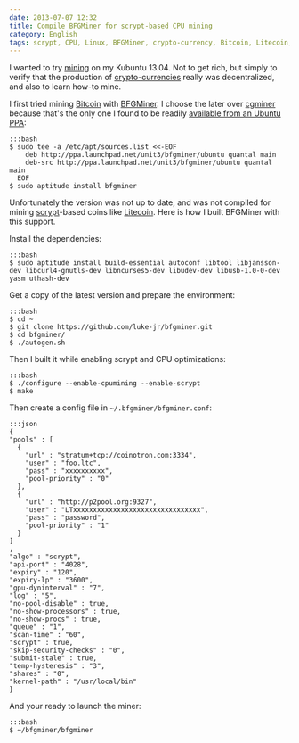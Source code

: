 ```yaml
---
date: 2013-07-07 12:32
title: Compile BFGMiner for scrypt-based CPU mining
category: English
tags: scrypt, CPU, Linux, BFGMiner, crypto-currency, Bitcoin, Litecoin, Kubuntu 13.04
---
```


I wanted to try [mining](https://en.wikipedia.org/wiki/Bitcoin_miners#Bitcoin_mining) on my Kubuntu 13.04. Not to get rich, but simply to verify that the production of [crypto-currencies](https://en.wikipedia.org/wiki/Cryptocurrency) really was decentralized, and also to learn how-to mine.

I first tried mining [Bitcoin](http://bitcoin.org) with [BFGMiner](http://bfgminer.org). I choose the later over [cgminer](https://github.com/ckolivas/cgminer) because that's the only one I found to be readily [available from an Ubuntu PPA](https://launchpad.net/~unit3/+archive/bfgminer):

    :::bash
    $ sudo tee -a /etc/apt/sources.list <<-EOF
        deb http://ppa.launchpad.net/unit3/bfgminer/ubuntu quantal main
        deb-src http://ppa.launchpad.net/unit3/bfgminer/ubuntu quantal main
      EOF
    $ sudo aptitude install bfgminer

Unfortunately the version was not up to date, and was not compiled for mining [scrypt](https://en.wikipedia.org/wiki/Scrypt)-based coins like [Litecoin](https://litecoin.org/). Here is how I built BFGMiner with this support.

Install the dependencies:

    :::bash
    $ sudo aptitude install build-essential autoconf libtool libjansson-dev libcurl4-gnutls-dev libncurses5-dev libudev-dev libusb-1.0-0-dev yasm uthash-dev

Get a copy of the latest version and prepare the environment:

    :::bash
    $ cd ~
    $ git clone https://github.com/luke-jr/bfgminer.git
    $ cd bfgminer/
    $ ./autogen.sh

Then I built it while enabling scrypt and CPU optimizations:

    :::bash
    $ ./configure --enable-cpumining --enable-scrypt
    $ make

Then create a config file in `~/.bfgminer/bfgminer.conf`:

    :::json
    {
    "pools" : [
      {
        "url" : "stratum+tcp://coinotron.com:3334",
        "user" : "foo.ltc",
        "pass" : "xxxxxxxxxx",
        "pool-priority" : "0"
      },
      {
        "url" : "http://p2pool.org:9327",
        "user" : "LTxxxxxxxxxxxxxxxxxxxxxxxxxxxxxxxx",
        "pass" : "password",
        "pool-priority" : "1"
      }
    ]
    ,
    "algo" : "scrypt",
    "api-port" : "4028",
    "expiry" : "120",
    "expiry-lp" : "3600",
    "gpu-dyninterval" : "7",
    "log" : "5",
    "no-pool-disable" : true,
    "no-show-processors" : true,
    "no-show-procs" : true,
    "queue" : "1",
    "scan-time" : "60",
    "scrypt" : true,
    "skip-security-checks" : "0",
    "submit-stale" : true,
    "temp-hysteresis" : "3",
    "shares" : "0",
    "kernel-path" : "/usr/local/bin"
    }

And your ready to launch the miner:

    :::bash
    $ ~/bfgminer/bfgminer
